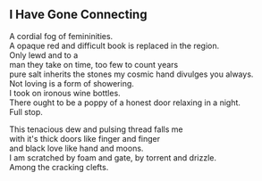 I Have Gone Connecting
----------------------
A cordial fog of femininities.  
A opaque red and difficult book is replaced in the region.  
Only lewd and to a  
man they take on time, too few to count years  
pure salt inherits the stones my cosmic hand divulges you always.  
Not loving is a form of showering.  
I took on ironous wine bottles.  
There ought to be a poppy of a honest door relaxing in a night.  
Full stop.  
  
This tenacious dew and pulsing thread falls me  
with it's thick doors like finger and finger  
and black love like hand and moons.  
I am scratched by foam and gate, by torrent and drizzle.  
Among the cracking clefts.  
